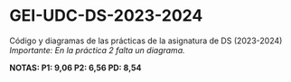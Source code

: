 # GEI-UDC-DS-2023-2024
Código y diagramas de las prácticas de la asignatura de DS (2023-2024)
*Importante: En la práctica 2 falta un diagrama.*

**NOTAS:   P1: 9,06  P2: 6,56  PD: 8,54**
